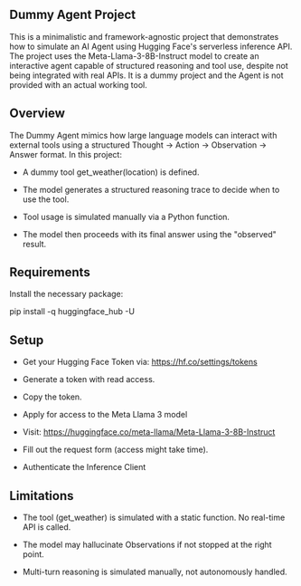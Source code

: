 ## Dummy Agent Project

This is a minimalistic and framework-agnostic project that demonstrates how to simulate an AI Agent using Hugging Face's serverless inference API. The project uses the Meta-Llama-3-8B-Instruct model to create an interactive agent capable of structured reasoning and tool use, despite not being integrated with real APIs. It is a dummy project and the Agent is not provided with an actual working tool.

## Overview
The Dummy Agent mimics how large language models can interact with external tools using a structured Thought → Action → Observation → Answer format. In this project:

- A dummy tool get_weather(location) is defined.

- The model generates a structured reasoning trace to decide when to use the tool.

- Tool usage is simulated manually via a Python function.

- The model then proceeds with its final answer using the "observed" result.

## Requirements
Install the necessary package:

pip install -q huggingface_hub -U

## Setup
- Get your Hugging Face Token via: https://hf.co/settings/tokens

- Generate a token with read access.

- Copy the token.

- Apply for access to the Meta Llama 3 model

- Visit: https://huggingface.co/meta-llama/Meta-Llama-3-8B-Instruct

- Fill out the request form (access might take time).

- Authenticate the Inference Client


## Limitations
- The tool (get_weather) is simulated with a static function. No real-time API is called.

- The model may hallucinate Observations if not stopped at the right point.

- Multi-turn reasoning is simulated manually, not autonomously handled.

